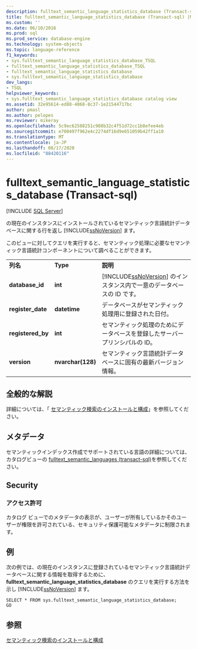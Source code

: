 ```yaml
---
description: fulltext_semantic_language_statistics_database (Transact-sql)
title: fulltext_semantic_language_statistics_database (Transact-sql) |Microsoft Docs
ms.custom: ''
ms.date: 06/10/2016
ms.prod: sql
ms.prod_service: database-engine
ms.technology: system-objects
ms.topic: language-reference
f1_keywords:
- sys.fulltext_semantic_language_statistics_database_TSQL
- fulltext_semantic_language_statistics_database_TSQL
- fulltext_semantic_language_statistics_database
- sys.fulltext_semantic_language_statistics_database
dev_langs:
- TSQL
helpviewer_keywords:
- sys.fulltext_semantic_language_statistics_database catalog view
ms.assetid: 32e95614-ed88-4068-8c37-1e21544717bc
author: pmasl
ms.author: pelopes
ms.reviewer: mikeray
ms.openlocfilehash: 5c9ec62588251c908b32c4f51d72cc1b8efee4eb
ms.sourcegitcommit: e700497f962e4c2274df16d9e651059b42ff1a10
ms.translationtype: MT
ms.contentlocale: ja-JP
ms.lasthandoff: 08/17/2020
ms.locfileid: "88420116"
---
```

# <a name="sysfulltext_semantic_language_statistics_database-transact-sql"></a>fulltext_semantic_language_statistics_database (Transact-sql)
[!INCLUDE [SQL Server](../../includes/applies-to-version/sqlserver.md)]

  の現在のインスタンスにインストールされているセマンティック言語統計データベースに関する行を返し [!INCLUDE[ssNoVersion](../../includes/ssnoversion-md.md)] ます。  
  
 このビューに対してクエリを実行すると、セマンティック処理に必要なセマンティック言語統計コンポーネントについて調べることができます。  
   
  
||||  
|-|-|-|  
|**列名**|**Type**|**説明**|  
|**database_id**|**int**|[!INCLUDE[ssNoVersion](../../includes/ssnoversion-md.md)] のインスタンス内で一意のデータベースの ID です。|  
|**register_date**|**datetime**|データベースがセマンティック処理用に登録された日付。|  
|**registered_by**|**int**|セマンティック処理のためにデータベースを登録したサーバープリンシパルの ID。|  
|**version**|**nvarchar(128)**|セマンティック言語統計データベースに固有の最新バージョン情報。|  
  
## <a name="general-remarks"></a>全般的な解説  
 詳細については、「 [セマンティック検索のインストールと構成](../../relational-databases/search/install-and-configure-semantic-search.md)」を参照してください。  
  
## <a name="metadata"></a>メタデータ  
 セマンティックインデックス作成でサポートされている言語の詳細については、カタログビューの [fulltext_semantic_languages &#40;transact-sql&#41;](../../relational-databases/system-catalog-views/sys-fulltext-semantic-languages-transact-sql.md)を参照してください。  
  
## <a name="security"></a>Security  
  
### <a name="permissions"></a>アクセス許可  
 カタログ ビューでのメタデータの表示が、ユーザーが所有しているかそのユーザーが権限を許可されている、セキュリティ保護可能なメタデータに制限されます。  
  
## <a name="examples"></a>例  
 次の例では、の現在のインスタンスに登録されているセマンティック言語統計データベースに関する情報を取得するために、 **fulltext_semantic_language_statistics_database** のクエリを実行する方法を示し [!INCLUDE[ssNoVersion](../../includes/ssnoversion-md.md)] ます。  
  
```  
SELECT * FROM sys.fulltext_semantic_language_statistics_database;  
GO  
```  
  
## <a name="see-also"></a>参照  
 [セマンティック検索のインストールと構成](../../relational-databases/search/install-and-configure-semantic-search.md)  
  
  
